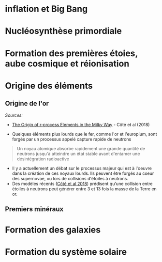 
# inflation et Big Bang

# Nucléosynthèse primordiale

# Formation des premières étoies, aube cosmique et réionisation

# Origine des éléments

## Origine de l'or

*Sources:*

- [The Origin of r-process Elements in the Milky Way](http://iopscience.iop.org/article/10.3847/1538-4357/aaad67/meta) - Côté et al (2018)

- Quelques éléments plus lourds que le fer, comme l'or et l'europium, sont forgés par un processus appelé capture rapide de neutrons  
> Un noyau atomique absorbe rapidement une grande quantité de neutrons jusqu'à atteindre un état stable avant d'entamer une désintégration radioactive
- Il y a actuellement un débat sur le processus majeur qui est à l'oeuvre dans la création de ces noyaux lourds. Ils peuvent être forgés au coeur des supernovae, ou lors de collisions d'étoiles à neutrons.
- Des modèles récents ([Côté et al 2018](http://iopscience.iop.org/article/10.3847/1538-4357/aaad67/meta)) prédisent qu'une collision entre étoiles à neutrons peut générer entre 3 et 13 fois la masse de la Terre en or.

## Premiers minéraux

# Formation des galaxies

# Formation du système solaire
